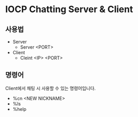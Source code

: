 # IOCP Chatting Server & Client
## 사용법
* Server
  * Server \<PORT\>
* Client
  * Cleint \<IP\> \<PORT\>

## 명령어
Client에서 채팅 시 사용할 수 있는 명령어입니다.
- %cn \<NEW NICKNAME\>
- %ls
- %help
